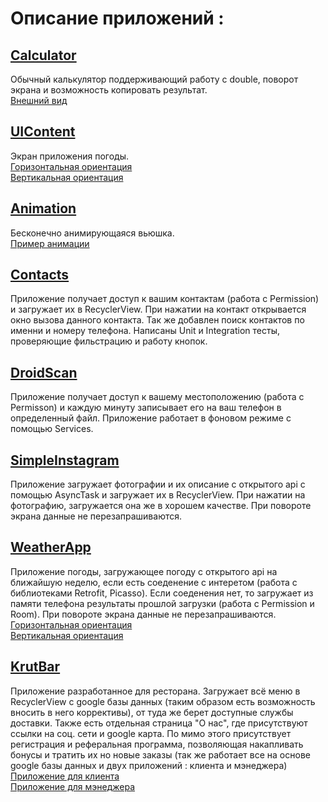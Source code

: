 # Описание приложений :
## [Calculator](https://github.com/EgorBa/Android_App/tree/master/Calculator)
Обычный калькулятор поддерживающий работу с double, поворот экрана и возможность копировать результат.  
[Внешний вид](https://github.com/EgorBa/Android_App/blob/master/Calculator/example.jpg)
## [UIContent](https://github.com/EgorBa/Android_App/tree/master/UIContent)
Экран приложения погоды.  
[Горизонтальная ориентация](https://github.com/EgorBa/Android_App/blob/master/UIContent/horizontal.jpg)  
[Вертикальная ориентация](https://github.com/EgorBa/Android_App/blob/master/UIContent/vertical.jpg)
## [Animation](https://github.com/EgorBa/Android_App/tree/master/Animation)
Бесконечно анимирующаяся вьюшка.  
[Пример анимации](https://github.com/EgorBa/Android_App/blob/master/Animation/Example.mp4)
## [Contacts](https://github.com/EgorBa/Android_App/tree/master/Contacts)
Приложение получает доступ к вашим контактам (работа с Permission) и загружает их в RecyclerView. При нажатии на контакт
открывается окно вызова данного контакта. Так же добавлен поиск контактов по именни и номеру телефона. Написаны Unit и Integration тесты,
проверяющие фильстрацию и работу кнопок.
## [DroidScan](https://github.com/EgorBa/Android_App/tree/master/DroidScan)
Приложение получает доступ к вашему местоположению (работа с Permisson) и каждую минуту записывает его на ваш телефон в определенный файл.
Приложение работает в фоновом режиме с помощью Services.
## [SimpleInstagram](https://github.com/EgorBa/Android_App/tree/master/SimpleInstagram)
Приложение загружает фотографии и их описание с открытого api с помощью AsyncTask и загружает их в RecyclerView. При нажатии на 
фотографию, загружается она же в хорошем качестве. При повороте экрана данные не перезапрашиваются.
## [WeatherApp](https://github.com/EgorBa/Android_App/tree/master/WeatherApp)
Приложение погоды, загружающее погоду с открытого api на ближайшую неделю, если есть соеденение с интеретом 
(работа с библиотеками Retrofit, Picasso).
Если соеденения нет, то загружает из памяти телефона результаты прошлой загрузки (работа с Permission и Room).
При повороте экрана данные не перезапрашиваются.  
[Горизонтальная ориентация](https://github.com/EgorBa/Android_App/blob/master/WeatherApp/horizontal.jpg)  
[Вертикальная ориентация](https://github.com/EgorBa/Android_App/blob/master/WeatherApp/vertical.jpg)
## [KrutBar](https://github.com/EgorBa/Android_App/tree/master/KrutBar)
Приложение разработанное для ресторана. Загружает всё меню в RecyclerView с google базы данных (таким образом есть возможность вносить в него коррективы), от туда же берет доступные службы доставки. Также есть отдельная страница "О нас", где присутствуют ссылки на соц. сети и google карта. По мимо этого присутствует регистрация и реферальная программа, позволяющая накапливать бонусы и тратить их но новые заказы (так же работает все на основе google базы данных и двух приложений : клиента и мэнеджера)  
[Приложение для клиента](https://github.com/EgorBa/Android_App/tree/master/KrutBar/KrutBar)  
[Приложение для мэнеджера](https://github.com/EgorBa/Android_App/tree/master/KrutBar/KrutbarManager)
